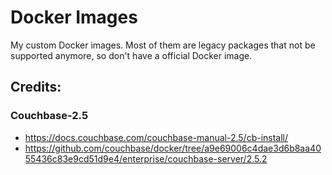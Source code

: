 # Docker Images

My custom Docker images. Most of them are legacy packages that not be supported anymore, so don't have a official Docker image.

## Credits:

### Couchbase-2.5
- https://docs.couchbase.com/couchbase-manual-2.5/cb-install/
- https://github.com/couchbase/docker/tree/a9e69006c4dae3d6b8aa4055436c83e9cd51d9e4/enterprise/couchbase-server/2.5.2
